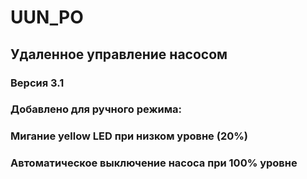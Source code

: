 # UUN_PO
## Удаленное управление насосом
### Версия 3.1
### Добавлено для ручного режима:
### Мигание yellow LED при низком уровне (20%)
### Автоматическое выключение насоса при 100% уровне